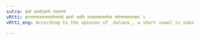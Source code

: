 ```yaml
---
sutra: इको ह्रस्वोऽङ्यो गालवस्य
vRtti: इगन्तस्याङ्यन्तस्योत्तरपदे ह्रस्वो भवति गालवस्याचार्यस्य मतेनान्यतरस्याम् ॥
vRtti_eng: According to the opinion of _Galava_, a short vowel is substituted, in a compound, before the second member, for the long इक् vowels (ई,ऊ, ॠ), unless it is the long vowel of the Feminine affix ई (ङी).

---
```

